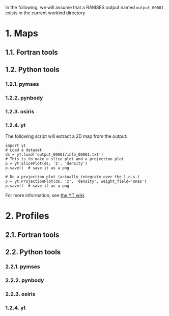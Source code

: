 

In the following, we will assume that a RAMSES output named `output_00001` exists in the current workind directory

# 1. Maps
## 1.1. Fortran tools

## 1.2. Python tools

### 1.2.1. pymses

### 1.2.2. pynbody

### 1.2.3. osiris

### 1.2.4. yt

The following script will extract a 2D map from the output:

    import yt
    # Load a dataset
    ds = yt.load('output_00001/info_00001.txt')
    # This is to make a slice plot and a projection plot
    p = yt.SlicePlot(ds, 'z', 'density')
    p.save()  # save it as a png

    # Do a projection plot (actually integrate over the l.o.s.)
    p = yt.ProjectionPlot(ds, 'z', 'density', weight_field='ones')
    p.save()  # save it as a png

For more information, see [the YT wiki](http://yt-project.org/doc/visualizing/plots.html).

# 2. Profiles

## 2.1. Fortran tools

## 2.2. Python tools

### 2.2.1. pymses

### 2.2.2. pynbody

### 2.2.3. osiris

### 1.2.4. yt